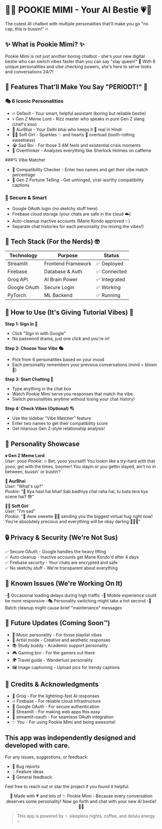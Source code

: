 # 🎀💗 POOKIE MIMI - Your AI Bestie 💗🎀

The cutest AI chatbot with multiple personalities that'll make you go "no cap, this is bussin!" 🔥

## ✨ What is Pookie Mimi? ✨  
Pookie Mimi is not just another boring chatbot - she's your new digital bestie who can switch vibes faster than you can say "slay queen!" 👑 With 6 unique personalities and vibe checking powers, she's here to serve looks and conversations 24/7!

## 🌟 Features That'll Make You Say "PERIODT!" 🌟  
### 🎭 6 Iconic Personalities  
- 🔥 Default - Your smart, helpful assistant (boring but reliable bestie)  
- 💀 Gen Z Meme Lord - Rizz master who speaks in pure Gen Z slang (chef's kiss)  
- 👊 AurBhai - Your Delhi bhai who keeps it 💯 real in Hindi  
- 🧚‍♀️ Soft Girl - Sparkles ✨ and hearts 💖 overload (tooth-rotting sweetness)  
- 😭 Sad Boi - For those 3 AM feels and existential crisis moments  
- 🤯 Overthinker - Analyzes everything like Sherlock Holmes on caffeine  

###💘 Vibe Matcher

- 🔮 Compatibility Checker - Enter two names and get their vibe match percentage
- 🎯 Gen Z Fortune Telling - Get unhinged, viral-worthy compatibility captions

### 🔐 Secure & Smart  
- Google OAuth login (no sketchy stuff here)  
- Firebase cloud storage (your chats are safe in the cloud ☁️)  
- Auto-cleanup inactive accounts (Marie Kondo approved ✨)  
- Separate chat histories for each personality (no mixing the vibes!)  

## 🚀 Tech Stack (For the Nerds) 🤓  
| Technology   | Purpose            | Status       |  
|--------------|--------------------|--------------|  
| Streamlit    | Frontend Framework | ✅ Deployed  |  
| Firebase     | Database & Auth    | ✅ Connected |  
| Groq API     | AI Brain Power     | ✅ Integrated|  
| Google OAuth | Secure Login       | ✅ Working   |  
| PyTorch      | ML Backend         | ✅ Running   |  

## 🎯 How to Use (It's Giving Tutorial Vibes) 📱  
**Step 1: Sign In 🔑**  
- Click "Sign in with Google"  
- No password drama, just one click and you're in!  

**Step 2: Choose Your Vibe 🎭**  
- Pick from 6 personalities based on your mood  
- Each personality remembers your previous conversations (mind = blown 🤯)  

**Step 3: Start Chatting 💬**  
- Type anything in the chat box  
- Watch Pookie Mimi serve you responses that match the vibe  
- Switch personalities anytime without losing your chat history!  

**Step 4: Check Vibes (Optional) 💘**

- Use the sidebar "Vibe Matcher" feature
- Enter two names to get their compatibility score
- Get hilarious Gen Z-style relationship analysis!

## 🎨 Personality Showcase

**💀 Gen Z Meme Lord**  
_User_: yooo
_Pookie_: 🔥 Bet, yooo yourself! You lookin like a try-hard with that yooo, get with the times, boomer! You slayin or you gettin slayed, ain't no in between, bussin' or bustin'!

**👊 AurBhai**  
_User:_ "What's up?"  
_Pookie:_ "💪 Kya haal hai bhai! Sab badhiya chal raha hai, tu bata tera kya scene hai? 😎"

**🧚‍♀️ Soft Girl**  
_User:_ "I'm sad"  
_Pookie:_ "🌸 Aww sweetie 💖✨ sending you the biggest virtual hug right now! You're absolutely precious and everything will be okay darling 🥺💕✨"

## 🔒 Privacy & Security (We're Not Sus)  
 
✅ Secure OAuth - Google handles the heavy lifting  
✅ Auto cleanup - Inactive accounts get Marie Kondo'd after 4 days  
✅ Firebase security - Your chats are encrypted and safe  
✅ No sketchy stuff - We're transparent about everything  

## 🐛 Known Issues (We're Working On It)  
-🔄 Occasional loading delays during high traffic
-📱 Mobile experience could be more responsive
-🎭 Personality switching might take a hot second
-🔄 Batch cleanup might cause brief "maintenance" messages

## 🚀 Future Updates (Coming Soon™)  
- 🎵 Music personality - For those playlist vibes  
- 🎨 Artist mode - Creative and aesthetic responses  
- 📚 Study buddy - Academic support personality  
- 🎮 Gaming bro - For the gamers out there  
- 🌍 Travel guide - Wanderlust personality  
- 🖼️ Image captioning - Upload pics for trendy captions

## 💝 Credits & Acknowledgments  
- 🤖 Groq - For the lightning-fast AI responses
- 🔥 Firebase - For reliable cloud infrastructure
- 🔐 Google OAuth - For secure authentication
- 💖 Streamlit - For making web apps this easy
- 🎨 streamlit-oauth - For seamless OAuth integration
- ✨ You - For using Pookie Mimi and being awesome!

## This app was independently designed and developed with care.  
For any issues, suggestions, or feedback:

- 🐛 Bug reports  
- 💡 Feature ideas  
- 💬 General feedback  

Feel free to reach out or star the project if you found it helpful.
 

<div align="center">  
🎀 Made with 💗 and lots of ✨  
Pookie Mimi - Because every conversation deserves some personality!  
Now go forth and chat with your new AI bestie! 💅✨  
</div>  

> This app is powered by ✨ sleepless nights, coffee, and delulu energy ✨




